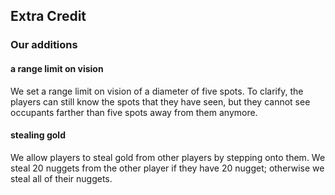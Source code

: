 ## Extra Credit 

### Our additions

#### a range limit on vision

We set a range limit on vision of a diameter of five spots. To clarify, the players can still know the spots that they have seen, but they cannot see occupants farther than five spots away from them anymore.


#### stealing gold

We allow players to steal gold from other players by stepping onto them. We steal 20 nuggets from the other player if they have 20 nugget; otherwise we steal all of their nuggets.








